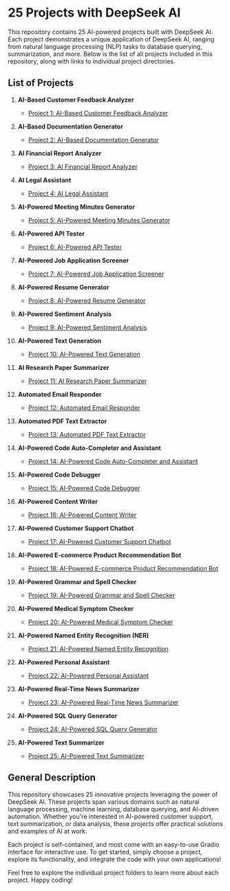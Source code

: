 
# 25 Projects with DeepSeek AI

This repository contains 25 AI-powered projects built with DeepSeek AI. Each project demonstrates a unique application of DeepSeek AI, ranging from natural language processing (NLP) tasks to database querying, summarization, and more. Below is the list of all projects included in this repository, along with links to individual project directories.

## List of Projects

1. **AI-Based Customer Feedback Analyzer**
   - [Project 1: AI-Based Customer Feedback Analyzer](./AI-Based-Customer-Feedback-Analyzer)

2. **AI-Based Documentation Generator**
   - [Project 2: AI-Based Documentation Generator](./AI-Based-Documnitation-Genrator)

3. **AI Financial Report Analyzer**
   - [Project 3: AI Financial Report Analyzer](./AI-Financial-Report-Analyzer)

4. **AI Legal Assistant**
   - [Project 4: AI Legal Assistant](./AI-Legal-Assistant)

5. **AI-Powered Meeting Minutes Generator**
   - [Project 5: AI-Powered Meeting Minutes Generator](./AI-Pased-Meeting-Minutes-Generator)

6. **AI-Powered API Tester**
   - [Project 6: AI-Powered API Tester](./AI-Powered-API-Tester)

7. **AI-Powered Job Application Screener**
   - [Project 7: AI-Powered Job Application Screener](./AI-Powered-Job-Application-Screener)

8. **AI-Powered Resume Generator**
   - [Project 8: AI-Powered Resume Generator](./AI-Powered-Resume-Generator)

9. **AI-Powered Sentiment Analysis**
   - [Project 9: AI-Powered Sentiment Analysis](./AI-Powered-Sentiment-Analysis)

10. **AI-Powered Text Generation**
    - [Project 10: AI-Powered Text Generation](./AI-Powered-Text-Generation)

11. **AI Research Paper Summarizer**
    - [Project 11: AI Research Paper Summarizer](./AI-Research-Paper-Summraizer)

12. **Automated Email Responder**
    - [Project 12: Automated Email Responder](./Automated-Email-Responder)

13. **Automated PDF Text Extractor**
    - [Project 13: Automated PDF Text Extractor](./Automated-PDF-Text-Extractor)

14. **AI-Powered Code Auto-Completer and Assistant**
    - [Project 14: AI-Powered Code Auto-Completer and Assistant](./Code-Auto-Completer-and-Assistant)

15. **AI-Powered Code Debugger**
    - [Project 15: AI-Powered Code Debugger](./Code-Debugger-AI)

16. **AI-Powered Content Writer**
    - [Project 16: AI-Powered Content Writer](./Content-Writer-AI)

17. **AI-Powered Customer Support Chatbot**
    - [Project 17: AI-Powered Customer Support Chatbot](./Customer-Support-Chatbot)

18. **AI-Powered E-commerce Product Recommendation Bot**
    - [Project 18: AI-Powered E-commerce Product Recommendation Bot](./E-commerce-Product-Recommendation-Bot)

19. **AI-Powered Grammar and Spell Checker**
    - [Project 19: AI-Powered Grammar and Spell Checker](./Grammer-and-Spell-Checker-with-DeepSeek-AI)

20. **AI-Powered Medical Symptom Checker**
    - [Project 20: AI-Powered Medical Symptom Checker](./Medical-Symptom-Checker)

21. **AI-Powered Named Entity Recognition (NER)**
    - [Project 21: AI-Powered Named Entity Recognition](./Named-Entity-Recognition)

22. **AI-Powered Personal Assistant**
    - [Project 22: AI-Powered Personal Assistant](./Personal-AI-Assistant)

23. **AI-Powered Real-Time News Summarizer**
    - [Project 23: AI-Powered Real-Time News Summarizer](./Real-Time-AI-News-Summarizer)

24. **AI-Powered SQL Query Generator**
    - [Project 24: AI-Powered SQL Query Generator](./SQL-Query-Generator)

25. **AI-Powered Text Summarizer**
    - [Project 25: AI-Powered Text Summarizer](./Text-Summarizer-with-DeepSeek-AI)

## General Description

This repository showcases 25 innovative projects leveraging the power of DeepSeek AI. These projects span various domains such as natural language processing, machine learning, database querying, and AI-driven automation. Whether you're interested in AI-powered customer support, text summarization, or data analysis, these projects offer practical solutions and examples of AI at work.

Each project is self-contained, and most come with an easy-to-use Gradio interface for interactive use. To get started, simply choose a project, explore its functionality, and integrate the code with your own applications!

Feel free to explore the individual project folders to learn more about each project. Happy coding!

